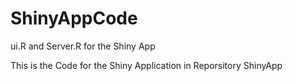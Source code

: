 # ShinyAppCode
ui.R and Server.R for the Shiny App

This is the Code for the Shiny Application in Reporsitory ShinyApp
